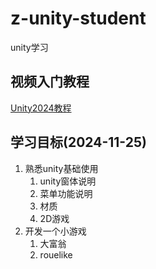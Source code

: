 # z-unity-student

unity学习

## 视频入门教程

[Unity2024教程](https://www.bilibili.com/video/BV1TZ4y1o76s?vd_source=730631402fc0d83715b7a4f1e1dc85c2&spm_id_from=333.788.videopod.episodes)

## 学习目标(2024-11-25)

1. 熟悉unity基础使用
   1. unity窗体说明
   2. 菜单功能说明
   3. 材质
   4. 2D游戏
2. 开发一个小游戏
   1. 大富翁
   2. rouelike
